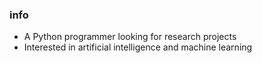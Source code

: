 ### info
- A Python programmer looking for research projects
- Interested in artificial intelligence and machine learning













